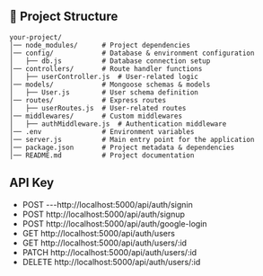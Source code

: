 

## 📁 Project Structure

```
your-project/
│── node_modules/      # Project dependencies
│── config/            # Database & environment configuration
│   ├── db.js          # Database connection setup
│── controllers/       # Route handler functions
│   ├── userController.js  # User-related logic
│── models/            # Mongoose schemas & models
│   ├── User.js        # User schema definition
│── routes/            # Express routes
│   ├── userRoutes.js  # User-related routes
│── middlewares/       # Custom middlewares
│   ├── authMiddleware.js  # Authentication middleware
│── .env               # Environment variables
│── server.js          # Main entry point for the application
│── package.json       # Project metadata & dependencies
│── README.md          # Project documentation
```





## API Key 

* POST ---http://localhost:5000/api/auth/signin
* POST http://localhost:5000/api/auth/signup
* POST http://localhost:5000/api/auth/google-login
* GET  http://localhost:5000/api/auth/users
* GET http://localhost:5000/api/auth/users/:id
* PATCH http://localhost:5000/api/auth/users/:id
* DELETE http://localhost:5000/api/auth/users/:id
